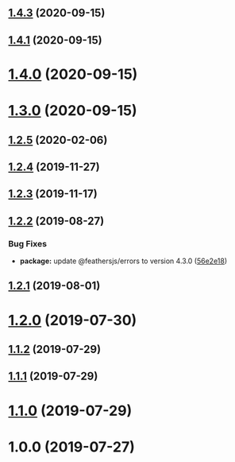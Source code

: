 ## [1.4.3](https://github.com/powerkernel/feathers-aws-sns/compare/v1.4.2...v1.4.3) (2020-09-15)



## [1.4.1](https://github.com/powerkernel/feathers-aws-sns/compare/v1.4.0...v1.4.1) (2020-09-15)



# [1.4.0](https://github.com/powerkernel/feathers-aws-sns/compare/v1.3.0...v1.4.0) (2020-09-15)



# [1.3.0](https://github.com/powerkernel/feathers-aws-sns/compare/1.2.5...v1.3.0) (2020-09-15)



## [1.2.5](https://github.com/powerkernel/feathers-aws-sns/compare/1.2.4...1.2.5) (2020-02-06)



## [1.2.4](https://github.com/powerkernel/feathers-aws-sns/compare/1.2.3...1.2.4) (2019-11-27)



## [1.2.3](https://github.com/powerkernel/feathers-aws-sns/compare/v1.2.2...1.2.3) (2019-11-17)



## [1.2.2](https://github.com/powerkernel/feathers-aws-sns/compare/v1.2.1...v1.2.2) (2019-08-27)


### Bug Fixes

* **package:** update @feathersjs/errors to version 4.3.0 ([56e2e18](https://github.com/powerkernel/feathers-aws-sns/commit/56e2e184b1aa8db50187cc8dc04a02baadb83fb6))



## [1.2.1](https://github.com/powerkernel/feathers-aws-sns/compare/v1.2.0...v1.2.1) (2019-08-01)



# [1.2.0](https://github.com/powerkernel/feathers-aws-sns/compare/v1.1.2...v1.2.0) (2019-07-30)



## [1.1.2](https://github.com/powerkernel/feathers-aws-sns/compare/v1.1.1...v1.1.2) (2019-07-29)



## [1.1.1](https://github.com/powerkernel/feathers-aws-sns/compare/v1.1.0...v1.1.1) (2019-07-29)



# [1.1.0](https://github.com/powerkernel/feathers-aws-sns/compare/v1.0.0...v1.1.0) (2019-07-29)



# 1.0.0 (2019-07-27)




